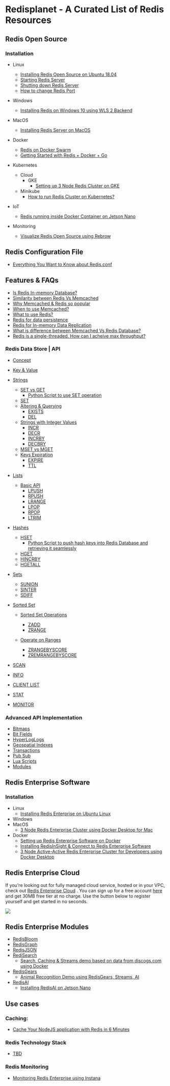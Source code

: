 # Redisplanet - A Curated List of Redis Resources



## Redis Open Source

### Installation
- Linux
  - [Installing Redis Open Source on Ubuntu 18.04](https://github.com/collabnix/redis/blob/master/install/ubuntu/18.04/README.md)<br>
  - [Starting Redis Server](https://github.com/collabnix/redis/tree/master/install/ubuntu/18.04#starting-redis-server)<br>
  - [Shutting down Redis Server](https://github.com/collabnix/redis/tree/master/install/ubuntu/18.04#shutting-down-redis)<br>
  - [How to change Redis Port](https://github.com/collabnix/redis/tree/master/install/ubuntu/18.04#how-to-change-redis-server-port)<br>

- Windows
  - [Installing Redis on Windows 10 using WLS 2 Backend](https://gist.github.com/cromat/a065136db5bdc40f21dc139567ad0340)
- MacOS
  - [Installing Redis Server on MacOS](https://github.com/collabnix/redisplanet/blob/master/mac/README.md)
  
- Docker
  - [Redis on Docker Swarm](http://collabnix.com/getting-started-with-redis-inside-docker-container-in-2-minutes/)
  - [Getting Started with Redis + Docker + Go](https://github.com/collabnix/redisplanet/blob/master/docker/Getting_Started_with_Docker-Redis-Go.md#getting-started-with-docker--redis--go)
- Kubernetes
   - Cloud
     - GKE
       -  [Setting up 3 Node Redis Cluster on GKE](https://github.com/collabnix/redis/blob/master/kubernetes/gke/README.md#setting-up-multi-node-redis-cluster-on-google-cloud-engine)<br>
   - Minikube
     - [How to run Redis Cluster on Kubernetes? ](https://github.com/collabnix/redisplanet/blob/master/kubernetes/redis-ruby-k8s/README.md#how-to-run-redis-cluster-on-kubernetes ) 

- IoT
  - [Redis running inside Docker Container on Jetson Nano](http://collabnix.com/running-redis-inside-docker-container-on-jetson-nano/)
  
- Monitoring
  - [Visualize Redis Open Source using Rebrow](https://collabnix.com/visualize-redis-open-source-using-rebrow/)
  
  
## Redis Configuration File

- [Everything You Want to Know about Redis.conf](https://github.com/collabnix/redisplanet/blob/master/Redis-conf/README.md)


## Features & FAQs

- [Is Redis In-memory Database?](https://github.com/collabnix/redisplanet/blob/master/oss/feature/in-memory/README.md#what-do-you-mean-when-you-say-in-memory-database)
- [Similarity between Redis Vs Memcached](https://github.com/collabnix/redisplanet/blob/master/oss/feature/in-memory/README.md#similarity-between-memcached-vs-in-memory-database)
- [Why Memcached & Redis so popular](https://github.com/collabnix/redisplanet/blob/master/oss/feature/in-memory/README.md#why-are-memcached-and-redis-so-popular)
- [When to use Memcached?](https://github.com/collabnix/redisplanet/blob/master/oss/feature/in-memory/README.md#when-to-use-memcached)
- [What to use Redis?](https://github.com/collabnix/redisplanet/blob/master/oss/feature/in-memory/README.md#when-to-use-redis)
- [Redis for data persistence](https://github.com/collabnix/redisplanet/blob/master/oss/feature/in-memory/README.md#redis-for-data-persistence)
- [Redis for In-memory Data Replication](https://github.com/collabnix/redisplanet/blob/master/oss/feature/in-memory/README.md#redis-in-memory-data-replication)
- [What is difference between Memcached Vs Redis Database?](https://github.com/collabnix/redisplanet/blob/master/oss/feature/in-memory/README.md#redis-vs-memcached)
- [Redis is a single-threaded. How can I acheive max throughput?](https://github.com/collabnix/redisplanet/blob/master/oss/feature/in-memory/README.md#redis-a-single-threaded)

### Redis Data Store | API

- [Concept](https://github.com/collabnix/redisplanet/blob/master/datastore/intro.md#data-store)
- [Key & Value](https://github.com/collabnix/redisplanet/blob/master/datastore/intro.md#key--value)
- [Strings](https://github.com/collabnix/redisplanet/blob/master/datastore/strings/README.md)
   - [SET vs GET](https://github.com/collabnix/redisplanet/tree/master/datastore/strings#set-vs-get)
     -  [Python Script to use SET operation](https://github.com/collabnix/redisplanet/blob/master/python/push.py)
   - [SET](https://github.com/collabnix/redisplanet/tree/master/datastore/strings#set-command)
   - [Altering & Querying](https://github.com/collabnix/redisplanet/tree/master/datastore/strings#altering--querying-redis-keyspace)
     - [EXISTS](https://github.com/collabnix/redisplanet/tree/master/datastore/strings#example-1)
     - [DEL](https://github.com/collabnix/redisplanet/tree/master/datastore/strings#example-1)
   - [Strings with Integer Values](https://github.com/collabnix/redisplanet/tree/master/datastore/strings#string-with-integer-values---incr)
     - [INCR](https://github.com/collabnix/redisplanet/tree/master/datastore/strings#example-2)
     - [DECR](https://github.com/collabnix/redisplanet/tree/master/datastore/strings#example-2)
     - [INCRBY](https://github.com/collabnix/redisplanet/tree/master/datastore/strings#example-2)
     - [DECBRY](https://github.com/collabnix/redisplanet/tree/master/datastore/strings#example-2)
  - [MSET vs MGET](https://github.com/collabnix/redisplanet/tree/master/datastore/strings#mset-and-mget)
  - [Keys Expiration](https://github.com/collabnix/redisplanet/tree/master/datastore/strings#keys-expiration)
     - [EXPIRE](https://github.com/collabnix/redisplanet/tree/master/datastore/strings#example-4)
     - [TTL](https://github.com/collabnix/redisplanet/tree/master/datastore/strings#example-4)
    
- [Lists](https://github.com/collabnix/redisplanet/blob/master/datastore/lists/README.md#lists)
  - [Basic API](https://github.com/collabnix/redisplanet/blob/master/datastore/lists/README.md#basic-api-of-lists)
    - [LPUSH](https://github.com/collabnix/redisplanet/blob/master/datastore/lists/README.md#example)
    - [RPUSH](https://github.com/collabnix/redisplanet/blob/master/datastore/lists/README.md#example)
    - [LRANGE](https://github.com/collabnix/redisplanet/blob/master/datastore/lists/README.md#example)
    - [LPOP](https://github.com/collabnix/redisplanet/blob/master/datastore/lists/README.md#rpop-and-lpop)
    - [RPOP](https://github.com/collabnix/redisplanet/blob/master/datastore/lists/README.md#rpop-and-lpop)
    - [LTRIM](https://github.com/collabnix/redisplanet/blob/master/datastore/lists/README.md#capped-lists-using-ltrim)
- [Hashes](https://github.com/collabnix/redisplanet/blob/master/datastore/hashes/README.md#hashes)
  - [HSET](https://github.com/collabnix/redisplanet/blob/master/datastore/hashes/README.md#hset)
     - [Python Script to push hash keys into Redis Database and retrieving it seamlessly](https://github.com/collabnix/redisplanet/blob/master/python/push-catalog.py)
  - [HGET](https://github.com/collabnix/redisplanet/blob/master/datastore/hashes/README.md#hget)
  - [HINCRBY](https://github.com/collabnix/redisplanet/blob/master/datastore/hashes/README.md#hincrby)
  - [HGETALL](https://github.com/collabnix/redisplanet/blob/master/datastore/hashes/README.md#hgetall)

- [Sets](https://github.com/collabnix/redisplanet/blob/master/datastore/set/README.md)
   - [SUNION](https://github.com/collabnix/redisplanet/blob/master/datastore/set/README.md#sunion)
   - [SINTER](https://github.com/collabnix/redisplanet/blob/master/datastore/set/README.md#sinter)
   - [SDIFF](https://github.com/collabnix/redisplanet/blob/master/datastore/set/README.md#sdiff)

 
- [Sorted Set](https://github.com/collabnix/redisplanet/blob/master/datastore/sorted-sets/README.md)
  - [Sorted Set Operations](https://github.com/collabnix/redisplanet/blob/master/datastore/sorted-sets/README.md#sorted-set-operations)
     - [ZADD](https://github.com/collabnix/redisplanet/blob/master/datastore/sorted-sets/README.md#sorted-set-operations)
     - [ZRANGE](https://github.com/collabnix/redisplanet/blob/master/datastore/sorted-sets/README.md#sorted-set-operations)
     
  - [Operate on Ranges](https://github.com/collabnix/redisplanet/blob/master/datastore/sorted-sets/README.md#operate-on-ranges)
     - [ZRANGEBYSCORE](https://github.com/collabnix/redisplanet/blob/master/datastore/sorted-sets/README.md#example)
     - [ZREMRANGEBYSCORE](https://github.com/collabnix/redisplanet/blob/master/datastore/sorted-sets/README.md#remove-elements-in-range)   
     

- [SCAN](https://github.com/collabnix/redisplanet/blob/master/datastore/scan/README.md)
- [INFO](https://github.com/collabnix/redisplanet/tree/master/advancedapi#info)
- [CLIENT LIST](https://github.com/collabnix/redisplanet/tree/master/advancedapi#client-list)
- [STAT](https://github.com/collabnix/redisplanet/blob/master/advancedapi/README.md#continuous-stats-mode)
- [MONITOR](https://github.com/collabnix/redisplanet/blob/master/advancedapi/README.md#monitor)



### Advanced API Implementation

- [Bitmaps](https://github.com/collabnix/redisplanet/blob/master/advancedapi/bitmap/README.md)
- [Bit Fields](https://github.com/collabnix/redisplanet/blob/master/advancedapi/bitfield/README.md)
- [HyperLogLogs](https://github.com/collabnix/redisplanet/blob/master/advancedapi/HyperLogLog/README.md)
- [Geospatial Indexes](https://github.com/collabnix/redisplanet/blob/master/advancedapi/geospatial/README.md)
- [Transactions](https://github.com/collabnix/redisplanet/blob/master/advancedapi/transactions/README.md)
- [Pub Sub](https://github.com/collabnix/redisplanet/blob/master/advancedapi/pubsub/README.md)
- [Lua Scripts](https://github.com/collabnix/redisplanet/blob/master/advancedapi/luascripts/README.md)
- [Modules](https://github.com/collabnix/redisplanet/blob/master/advancedapi/modules/README.md)

## Redis Enterprise Software

### Installation

 - Linux
   - [Installing Redis Enterprise on Ubuntu Linux](https://collabnix.github.io/redisplanet/ee/install/)
 - Windows
 - MacOS
   - [3 Node Redis Enterprise Cluster using Docker Desktop for Mac](http://collabnix.com/3-node-redis-enterprise-cluster-using-docker-desktop/)
 - Docker
   - [Setting up Redis Enterprise Software on Docker](https://github.com/collabnix/redis/blob/master/docker/README.md)<br>
   - [Installing RedisInSight & Connect to Redis Enterprise Software](https://github.com/collabnix/redis/blob/master/docker/README.md#running-redinsight)<br>
   - [3 Node Active-Active Redis Enterprise Cluster for Developers using Docker Desktop](http://collabnix.com/3-node-redis-enterprise-cluster-using-docker-desktop/)
     
## Redis Enterprise Cloud 

If you're looking out for fully managed cloud service, hosted or in your VPC, check out [Redis Enterprise Cloud](https://redislabs.com/redis-enterprise-cloud/) . You can sign up for a free account [here](https://redislabs.com/redis-enterprise-cloud/) and get 30MB free tier at no charge. Use the button below to register yourself and get started in no seconds. 

[![](https://github.com/collabnix/redisplanet/blob/master/images/recloud.png)](https://app.redislabs.com/#/add-subscription)



## Redis Enterprise Modules

- [RedisBloom]()
- [RedisGraph](https://github.com/collabnix/redisplanet/blob/master/enterprise/modules/redisgraph/README.md)
- [RedisJSON]()
- [RediSearch]()
  - [Search, Caching & Streams demo based on data from discogs.com using Docker](https://github.com/collabnix/rediscogs)
- [RedisGears]()
  - [Animal Recognition Demo using RedisGears, Streams, AI](https://github.com/collabnix/AnimalRecognitionDemo)
- [RedisAI]()
  - [Installing RedisAI on Jetson Nano](https://github.com/collabnix/redisplanet/blob/master/enterprise/modules/redisai/install/README.md)

## Use cases

### Caching:

 -  [Cache Your NodeJS application with Redis in 6 Minutes](https://itnext.io/learn-to-cache-your-nodejs-application-with-redis-in-6-minutes-745a574a9739)




### Redis Technology Stack 

  - [TBD]()
  

### Redis Monitoring

  - [Monitoring Redis Enterprise using Instana](https://www.instana.com/blog/monitoring-redis-enterprise-using-instana/)

  




 
